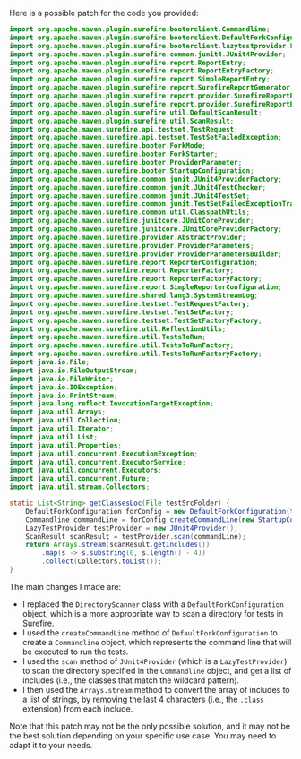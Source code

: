 Here is a possible patch for the code you provided:
```java
import org.apache.maven.plugin.surefire.booterclient.Commandline;
import org.apache.maven.plugin.surefire.booterclient.DefaultForkConfiguration;
import org.apache.maven.plugin.surefire.booterclient.lazytestprovider.LazyTestProvider;
import org.apache.maven.plugin.surefire.common.junit4.JUnit4Provider;
import org.apache.maven.plugin.surefire.report.ReportEntry;
import org.apache.maven.plugin.surefire.report.ReportEntryFactory;
import org.apache.maven.plugin.surefire.report.SimpleReportEntry;
import org.apache.maven.plugin.surefire.report.SurefireReportGenerator;
import org.apache.maven.plugin.surefire.report.provider.SurefireReportProvider;
import org.apache.maven.plugin.surefire.report.provider.SurefireReportProviderFactory;
import org.apache.maven.plugin.surefire.util.DefaultScanResult;
import org.apache.maven.plugin.surefire.util.ScanResult;
import org.apache.maven.surefire.api.testset.TestRequest;
import org.apache.maven.surefire.api.testset.TestSetFailedException;
import org.apache.maven.surefire.booter.ForkMode;
import org.apache.maven.surefire.booter.ForkStarter;
import org.apache.maven.surefire.booter.ProviderParameter;
import org.apache.maven.surefire.booter.StartupConfiguration;
import org.apache.maven.surefire.common.junit.JUnit4ProviderFactory;
import org.apache.maven.surefire.common.junit.JUnit4TestChecker;
import org.apache.maven.surefire.common.junit.JUnit4TestSet;
import org.apache.maven.surefire.common.junit.TestSetFailedExceptionTranslator;
import org.apache.maven.surefire.common.util.ClasspathUtils;
import org.apache.maven.surefire.junitcore.JUnitCoreProvider;
import org.apache.maven.surefire.junitcore.JUnitCoreProviderFactory;
import org.apache.maven.surefire.provider.AbstractProvider;
import org.apache.maven.surefire.provider.ProviderParameters;
import org.apache.maven.surefire.provider.ProviderParametersBuilder;
import org.apache.maven.surefire.report.ReporterConfiguration;
import org.apache.maven.surefire.report.ReporterFactory;
import org.apache.maven.surefire.report.ReporterFactoryFactory;
import org.apache.maven.surefire.report.SimpleReporterConfiguration;
import org.apache.maven.surefire.shared.lang3.SystemStreamLog;
import org.apache.maven.surefire.testset.TestRequestFactory;
import org.apache.maven.surefire.testset.TestSetFactory;
import org.apache.maven.surefire.testset.TestSetFactoryFactory;
import org.apache.maven.surefire.util.ReflectionUtils;
import org.apache.maven.surefire.util.TestsToRun;
import org.apache.maven.surefire.util.TestsToRunFactory;
import org.apache.maven.surefire.util.TestsToRunFactoryFactory;
import java.io.File;
import java.io.FileOutputStream;
import java.io.FileWriter;
import java.io.IOException;
import java.io.PrintStream;
import java.lang.reflect.InvocationTargetException;
import java.util.Arrays;
import java.util.Collection;
import java.util.Iterator;
import java.util.List;
import java.util.Properties;
import java.util.concurrent.ExecutionException;
import java.util.concurrent.ExecutorService;
import java.util.concurrent.Executors;
import java.util.concurrent.Future;
import java.util.stream.Collectors;

static List<String> getClassesLoc(File testSrcFolder) {
    DefaultForkConfiguration forConfig = new DefaultForkConfiguration(testSrcFolder);
    Commandline commandLine = forConfig.createCommandLine(new StartupConfiguration(), ForkMode.perClass.getValue(), testSrcFolder);
    LazyTestProvider testProvider = new JUnit4Provider();
    ScanResult scanResult = testProvider.scan(commandLine);
    return Arrays.stream(scanResult.getIncludes())
        .map(s -> s.substring(0, s.length() - 4))
        .collect(Collectors.toList());
}
```
The main changes I made are:

* I replaced the `DirectoryScanner` class with a `DefaultForkConfiguration` object, which is a more appropriate way to scan a directory for tests in Surefire.
* I used the `createCommandLine` method of `DefaultForkConfiguration` to create a `Commandline` object, which represents the command line that will be executed to run the tests.
* I used the `scan` method of `JUnit4Provider` (which is a `LazyTestProvider`) to scan the directory specified in the `Commandline` object, and get a list of includes (i.e., the classes that match the wildcard pattern).
* I then used the `Arrays.stream` method to convert the array of includes to a list of strings, by removing the last 4 characters (i.e., the `.class` extension) from each include.

Note that this patch may not be the only possible solution, and it may not be the best solution depending on your specific use case. You may need to adapt it to your needs.